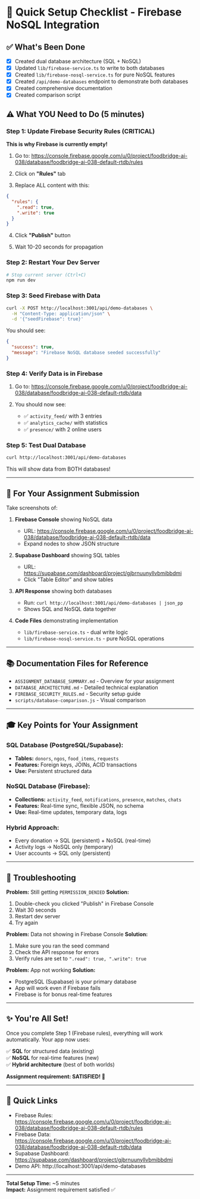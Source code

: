 # 🎯 Quick Setup Checklist - Firebase NoSQL Integration

## ✅ What's Been Done

- [x] Created dual database architecture (SQL + NoSQL)
- [x] Updated `lib/firebase-service.ts` to write to both databases
- [x] Created `lib/firebase-nosql-service.ts` for pure NoSQL features
- [x] Created `/api/demo-databases` endpoint to demonstrate both databases
- [x] Created comprehensive documentation
- [x] Created comparison script

## ⚠️ What YOU Need to Do (5 minutes)

### Step 1: Update Firebase Security Rules (CRITICAL)
**This is why Firebase is currently empty!**

1. Go to: https://console.firebase.google.com/u/0/project/foodbridge-ai-038/database/foodbridge-ai-038-default-rtdb/rules

2. Click on **"Rules"** tab

3. Replace ALL content with this:
```json
{
  "rules": {
    ".read": true,
    ".write": true
  }
}
```

4. Click **"Publish"** button

5. Wait 10-20 seconds for propagation

### Step 2: Restart Your Dev Server
```bash
# Stop current server (Ctrl+C)
npm run dev
```

### Step 3: Seed Firebase with Data
```bash
curl -X POST http://localhost:3001/api/demo-databases \
  -H "Content-Type: application/json" \
  -d '{"seedFirebase": true}'
```

You should see:
```json
{
  "success": true,
  "message": "Firebase NoSQL database seeded successfully"
}
```

### Step 4: Verify Data is in Firebase
1. Go to: https://console.firebase.google.com/u/0/project/foodbridge-ai-038/database/foodbridge-ai-038-default-rtdb/data

2. You should now see:
   - ✅ `activity_feed/` with 3 entries
   - ✅ `analytics_cache/` with statistics
   - ✅ `presence/` with 2 online users

### Step 5: Test Dual Database
```bash
curl http://localhost:3001/api/demo-databases
```

This will show data from BOTH databases!

---

## 📸 For Your Assignment Submission

Take screenshots of:

1. **Firebase Console** showing NoSQL data
   - URL: https://console.firebase.google.com/u/0/project/foodbridge-ai-038/database/foodbridge-ai-038-default-rtdb/data
   - Expand nodes to show JSON structure

2. **Supabase Dashboard** showing SQL tables
   - URL: https://supabase.com/dashboard/project/gjbrnuunyllvbmibbdmi
   - Click "Table Editor" and show tables

3. **API Response** showing both databases
   - Run: `curl http://localhost:3001/api/demo-databases | json_pp`
   - Shows SQL and NoSQL data together

4. **Code Files** demonstrating implementation
   - `lib/firebase-service.ts` - dual write logic
   - `lib/firebase-nosql-service.ts` - pure NoSQL operations

---

## 📚 Documentation Files for Reference

- `ASSIGNMENT_DATABASE_SUMMARY.md` - Overview for your assignment
- `DATABASE_ARCHITECTURE.md` - Detailed technical explanation
- `FIREBASE_SECURITY_RULES.md` - Security setup guide
- `scripts/database-comparison.js` - Visual comparison

---

## 🎓 Key Points for Your Assignment

### SQL Database (PostgreSQL/Supabase):
- **Tables:** `donors`, `ngos`, `food_items`, `requests`
- **Features:** Foreign keys, JOINs, ACID transactions
- **Use:** Persistent structured data

### NoSQL Database (Firebase):
- **Collections:** `activity_feed`, `notifications`, `presence`, `matches`, `chats`
- **Features:** Real-time sync, flexible JSON, no schema
- **Use:** Real-time updates, temporary data, logs

### Hybrid Approach:
- Every donation → SQL (persistent) + NoSQL (real-time)
- Activity logs → NoSQL only (temporary)
- User accounts → SQL only (persistent)

---

## 🐛 Troubleshooting

**Problem:** Still getting `PERMISSION_DENIED`
**Solution:** 
1. Double-check you clicked "Publish" in Firebase Console
2. Wait 30 seconds
3. Restart dev server
4. Try again

**Problem:** Data not showing in Firebase Console
**Solution:**
1. Make sure you ran the seed command
2. Check the API response for errors
3. Verify rules are set to `".read": true, ".write": true`

**Problem:** App not working
**Solution:**
- PostgreSQL (Supabase) is your primary database
- App will work even if Firebase fails
- Firebase is for bonus real-time features

---

## ✨ You're All Set!

Once you complete Step 1 (Firebase rules), everything will work automatically. Your app now uses:

✅ **SQL** for structured data (existing)  
✅ **NoSQL** for real-time features (new)  
✅ **Hybrid architecture** (best of both worlds)

**Assignment requirement: SATISFIED! 🎉**

---

## 🔗 Quick Links

- Firebase Rules: https://console.firebase.google.com/u/0/project/foodbridge-ai-038/database/foodbridge-ai-038-default-rtdb/rules
- Firebase Data: https://console.firebase.google.com/u/0/project/foodbridge-ai-038/database/foodbridge-ai-038-default-rtdb/data
- Supabase Dashboard: https://supabase.com/dashboard/project/gjbrnuunyllvbmibbdmi
- Demo API: http://localhost:3001/api/demo-databases

---

**Total Setup Time:** ~5 minutes  
**Impact:** Assignment requirement satisfied ✅
